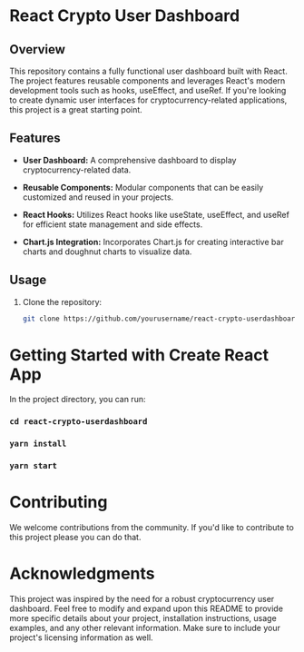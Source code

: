 # React Crypto User Dashboard

## Overview

This repository contains a fully functional user dashboard built with React. The project features reusable components and leverages React's modern development tools such as hooks, useEffect, and useRef. If you're looking to create dynamic user interfaces for cryptocurrency-related applications, this project is a great starting point.

## Features

- **User Dashboard:** A comprehensive dashboard to display cryptocurrency-related data.

- **Reusable Components:** Modular components that can be easily customized and reused in your projects.

- **React Hooks:** Utilizes React hooks like useState, useEffect, and useRef for efficient state management and side effects.

- **Chart.js Integration:** Incorporates Chart.js for creating interactive bar charts and doughnut charts to visualize data.

## Usage

1. Clone the repository:

   ```bash
   git clone https://github.com/yourusername/react-crypto-userdashboard.git

# Getting Started with Create React App

In the project directory, you can run:

### `cd react-crypto-userdashboard`
### `yarn install`
### `yarn start`

# Contributing
We welcome contributions from the community. If you'd like to contribute to this project please you can do that.

# Acknowledgments
This project was inspired by the need for a robust cryptocurrency user dashboard.
Feel free to modify and expand upon this README to provide more specific details about your project, installation instructions, usage examples, and any other relevant information. Make sure to include your project's licensing information as well.
